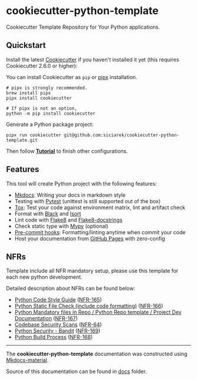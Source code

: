 # cookiecutter-python-template
Cookiecutter Template Repository for Your Python applications.

## Quickstart

Install the latest [Cookiecutter](https://cookiecutter.readthedocs.io/en/stable/) if you haven't installed it yet (this requires Cookiecutter 2.6.0 or higher):

You can install Cookiecutter as `pip` or [pipx](https://pipx.pypa.io/stable/) installation.

```shell
# pipx is strongly recommended.
brew install pipx
pipx install cookiecutter
```

```shell
# If pipx is not an option,
python -m pip install cookiecutter
```

Generate a Python package project:

```shell
pipx run cookiecutter git@github.com:siciarek/cookiecutter-python-template.git
```

Then follow **[Tutorial](docs/getting-started.md)** to finish other configurations.

## Features

This tool will create Python project with the following features:

* [Mkdocs](https://www.mkdocs.org): Writing your docs in markdown style
* Testing with [Pytest](https://pytest.org) (unittest is still supported out of the box)
* [Tox](https://tox.readthedocs.io): Test your code against environment matrix, lint and artifact check
* Format with [Black](https://github.com/psf/black) and [Isort](https://github.com/PyCQA/isort)
* Lint code with [Flake8](https://flake8.pycqa.org) and [Flake8-docstrings](https://pypi.org/project/flake8-docstrings/)
* Check static type with [Mypy](http://mypy-lang.org/) (optional)
* [Pre-commit hooks](https://pre-commit.com/): Formatting/linting anytime when commit your code
* Host your documentation from [GitHub Pages](https://pages.github.com) with zero-config

## NFRs

Template include all NFR mandatory setup, please use this template for each new python development. 

Detailed description about NFRs can be found below:

* [Python Code Style Guide](https://silent8.atlassian.net/wiki/spaces/AB/pages/916193373/Python+Code+Style+Guides+NFR-165) ([NFR-165](https://silent8.atlassian.net/browse/NFR-165))
* [Python Static File Check (include code formatting)](https://silent8.atlassian.net/wiki/spaces/AB/pages/915800322/Python+Static+File+Check+include+code+formatting+NFR-166) ([NFR-166](https://silent8.atlassian.net/browse/NFR-166))
* [Python Mandatory files in Repo / Python Repo template / Project Dev Documentation](https://silent8.atlassian.net/wiki/spaces/AB/pages/915603739/Python+Mandatory+files+in+Repo+Python+Repo+template+Project+Dev+Documentation+NFR-167) ([NFR-167](https://silent8.atlassian.net/browse/NFR-167))
* [Codebase Security Scans](https://silent8.atlassian.net/wiki/spaces/AB/pages/457244695/Codebase+Security+Scans+NFR-64) ([NFR-64](https://silent8.atlassian.net/browse/NFR-64))
* [Python Security - Bandit](https://silent8.atlassian.net/wiki/spaces/AB/pages/915407149/Python+Security+-+Bandit+NFR-169) ([NFR-169](https://silent8.atlassian.net/browse/NFR-169))
* [Python Build Process](https://silent8.atlassian.net/wiki/spaces/AB/pages/915996759/Python+Build+Process+NFR-168) ([NFR-168](https://silent8.atlassian.net/browse/NFR-168))

---

The **cookiecutter-python-template** documentation was constructed using [Mkdocs-material](https://squidfunk.github.io/mkdocs-material/).

Source of this documentation can be found in [docs](docs) folder.
